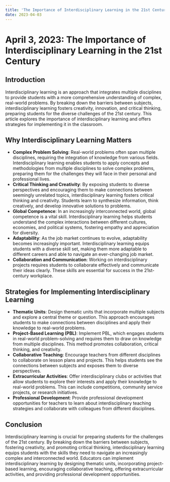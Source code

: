 ```yaml
---
title: 'The Importance of Interdisciplinary Learning in the 21st Century'
date: 2023-04-03
---
```


# April 3, 2023: The Importance of Interdisciplinary Learning in the 21st Century

## Introduction

Interdisciplinary learning is an approach that integrates multiple disciplines to provide students with a more comprehensive understanding of complex, real-world problems. By breaking down the barriers between subjects, interdisciplinary learning fosters creativity, innovation, and critical thinking, preparing students for the diverse challenges of the 21st century. This article explores the importance of interdisciplinary learning and offers strategies for implementing it in the classroom.

## Why Interdisciplinary Learning Matters

- **Complex Problem Solving**: Real-world problems often span multiple disciplines, requiring the integration of knowledge from various fields. Interdisciplinary learning enables students to apply concepts and methodologies from multiple disciplines to solve complex problems, preparing them for the challenges they will face in their personal and professional lives.
- **Critical Thinking and Creativity**: By exposing students to diverse perspectives and encouraging them to make connections between seemingly unrelated topics, interdisciplinary learning fosters critical thinking and creativity. Students learn to synthesize information, think creatively, and develop innovative solutions to problems.
- **Global Competence**: In an increasingly interconnected world, global competence is a vital skill. Interdisciplinary learning helps students understand the complex interactions between different cultures, economies, and political systems, fostering empathy and appreciation for diversity.
- **Adaptability**: As the job market continues to evolve, adaptability becomes increasingly important. Interdisciplinary learning equips students with a diverse skill set, making them more adaptable to different careers and able to navigate an ever-changing job market.
- **Collaboration and Communication**: Working on interdisciplinary projects requires students to collaborate effectively and communicate their ideas clearly. These skills are essential for success in the 21st-century workplace.

## Strategies for Implementing Interdisciplinary Learning

- **Thematic Units**: Design thematic units that incorporate multiple subjects and explore a central theme or question. This approach encourages students to make connections between disciplines and apply their knowledge to real-world problems.
- **Project-Based Learning (PBL)**: Implement PBL, which engages students in real-world problem-solving and requires them to draw on knowledge from multiple disciplines. This method promotes collaboration, critical thinking, and creativity.
- **Collaborative Teaching**: Encourage teachers from different disciplines to collaborate on lesson plans and projects. This helps students see the connections between subjects and exposes them to diverse perspectives.
- **Extracurricular Activities**: Offer interdisciplinary clubs or activities that allow students to explore their interests and apply their knowledge to real-world problems. This can include competitions, community service projects, or research initiatives.
- **Professional Development**: Provide professional development opportunities for teachers to learn about interdisciplinary teaching strategies and collaborate with colleagues from different disciplines.

## Conclusion

Interdisciplinary learning is crucial for preparing students for the challenges of the 21st century. By breaking down the barriers between subjects, fostering creativity, and promoting critical thinking, interdisciplinary learning equips students with the skills they need to navigate an increasingly complex and interconnected world. Educators can implement interdisciplinary learning by designing thematic units, incorporating project-based learning, encouraging collaborative teaching, offering extracurricular activities, and providing professional development opportunities.
